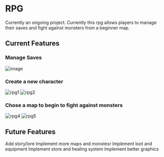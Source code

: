 # RPG
Currently an ongoing project. Currently this rpg allows players to manage their saves and fight against monsters from a beginner map. 

## Current Features

### Manage Saves
![image](https://user-images.githubusercontent.com/53986991/147903815-f02d50e5-bd0b-4e96-8f50-5fb2641fad8f.png)

### Create a new character 

![rpg1](https://user-images.githubusercontent.com/53986991/147904052-9943a940-57a4-4d72-9e97-8b351d0f1c05.PNG)
![rpg2](https://user-images.githubusercontent.com/53986991/147904053-2b16333a-6ad3-43c8-93fd-dae1e4c75cd4.PNG)

### Chose a map to begin to fight against monsters

![rpg4](https://user-images.githubusercontent.com/53986991/147904083-2e50338d-5491-4b58-a500-0e92f6d96a23.PNG)
![rpg5](https://user-images.githubusercontent.com/53986991/147904084-6a800460-f902-4de2-b606-7f0a58c4e2ac.PNG)

##  Future Features
Add story/lore
Implement more maps and monstesr
Implement loot and equipment 
Implement store and healing system
Implement better graphics
